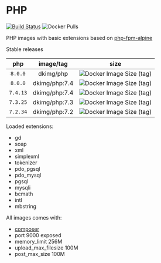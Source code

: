 # PHP

[![Build Status](https://travis-ci.org/dkimg/php.svg?branch=master)](https://travis-ci.org/dkimg/php) ![Docker Pulls](https://img.shields.io/docker/pulls/dkimg/php.svg)

PHP images with basic extensions based on [php-fpm-alpine](https://hub.docker.com/_/php)

Stable releases

| php | image/tag | size |
|:-----:|:-----:|:-----:|
| `8.0.0` | dkimg/php | ![Docker Image Size (tag)](https://img.shields.io/docker/image-size/dkimg/php/8.0?label=image) |
| `8.0.0` | dkimg/php:7.4 | ![Docker Image Size (tag)](https://img.shields.io/docker/image-size/dkimg/php/8.0?label=image) |
| `7.4.13` | dkimg/php:7.4 | ![Docker Image Size (tag)](https://img.shields.io/docker/image-size/dkimg/php/7.4?label=image) |
| `7.3.25` | dkimg/php:7.3 | ![Docker Image Size (tag)](https://img.shields.io/docker/image-size/dkimg/php/7.3?label=image) |
| `7.2.34` | dkimg/php:7.2 | ![Docker Image Size (tag)](https://img.shields.io/docker/image-size/dkimg/php/7.2?label=image) |

Loaded extensions:
- gd
- soap
- xml
- simplexml
- tokenizer
- pdo_pgsql
- pdo_mysql
- pgsql
- mysqli
- bcmath
- intl
- mbstring

All images comes with:
- [composer](https://getcomposer.org/)
- port 9000 exposed
- memory_limit 256M
- upload_max_filesize 100M
- post_max_size 100M

